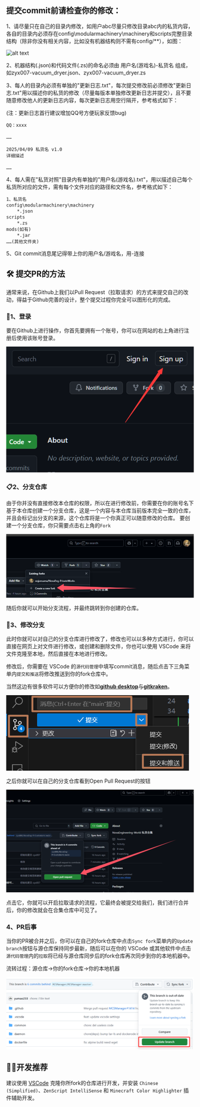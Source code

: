 ## 提交commit前请检查你的修改：

1、请尽量只在自己的目录内修改，如用户abc尽量只修改目录abc内的私货内容，各自的目录内必须存在config\modularmachinery\machinery和scripts完整目录结构（除非你没有相关内容，比如没有机器结构则不需有config/**），如图：

![alt text](./img/image.png)

2、机器结构(.json)和代码文件(.zs)的命名必须由 用户名(游戏名)-私货名  组成，如zyx007-vacuum_dryer.json、zyx007-vacuum_dryer.zs

3、每人的目录内必须有单独的"更新日志.txt"，每次提交修改前必须修改"更新日志.txt"用以描述你的私货的修改（尽量每版本单独修改更新日志并提交），且不要随意修改他人的更新日志内容，每次更新日志用空行隔开，参考格式如下：

(注：更新日志首行建议增加QQ号方便玩家反馈bug)

    QQ：xxxx

    ……
    
    2025/04/09 私货名 v1.0
    详细描述
    
    ……

4、每人需在"私货对照"目录内有单独的"用户名(游戏名).txt"，用以描述自己每个私货所对应的文件，需有每个文件对应的路径和文件名，参考格式如下：

    1、私货名
    config\modularmachinery\machinery
        *.json
    scripts
        *.zs
    mods(如有)
        *.jar
    ……(其他文件夹)

5、Git commit消息尾记得带上你的用户名/游戏名，用-连接

## 🛠️ 提交PR的方法

通常来说，在Github上我们以Pull Request（拉取请求）的方式来提交自己的改动，得益于Github完善的设计，整个提交过程你完全可以图形化的完成。

### 📝1、登录

要在Github上进行操作，你首先要拥有一个账号，你可以在网站的右上角进行注册后使用该账号登录。

![alt text](./img/image-1.png)

### 📋2、分支仓库

由于你并没有直接修改本仓库的权限，所以在进行修改前，你需要在你的账号名下基于本仓库创建一个分支仓库，这是一个内容与本仓库当前版本完全一致的仓库，并且会标记出分支的来源，这个仓库将是一个你真正可以随意修改的仓库。
要创建一个分支仓库，你只需要点击右上角的`Fork`

![alt text](./img/image-2.png)

随后你就可以开始分支流程，并最终跳转到你创建的仓库。

### 📜3、修改分支

此时你就可以对自己的分支仓库进行修改了，修改也可以以多种方式进行，你可以直接在网页上对文件进行修改，或创建和删除文件，你也可以使用 VSCode 来将文件克隆至本地，然后直接在本地进行修改。

修改后，你需要在 VSCode 的`源代码管理`中填写commit消息，随后点击下三角菜单内`提交和推送`将修改推送到你的fork仓库中。

当然这边有很多软件可以方便你的修改如<strong>[github desktop](https://desktop.github.com/download/)</strong>与<strong>[gitkraken](https://www.c.com/)</strong>。

![alt text](./img/image-3.png)

之后你就可以在自己的分支仓库看到Open Pull Request的按钮

![alt text](./img/image-4.png)

点击它，你就可以开启拉取请求的流程，它最终会被提交给我们，我们进行合并后，你的修改就会在合集仓库中可见了。

### 4、PR后事

当你的PR被合并之后，你可以在自己的fork仓库中点击`Sync fork`菜单内的`Update branch`按钮与源仓库保持同步最新，随后可以在你的 VSCode 或其他软件中点击`源代码管理`内的`拉取`将已经与源仓库同步后的fork仓库再次同步到你的本地机器中。

流转过程：源仓库→你的fork仓库→你的本地机器

![alt text](./img/image-5.png)

## 👨‍💻开发推荐
建议使用 [VSCode](https://code.visualstudio.com/) 克隆你所fork的仓库进行开发，并安装 `Chinese (Simplified)`、`ZenScript IntelliSense` 和 `Minecraft Color Highlighter` 插件辅助开发。